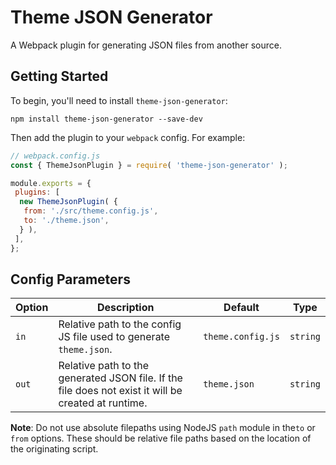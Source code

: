 # Theme JSON Generator

A Webpack plugin for generating JSON files from another source.

## Getting Started

To begin, you'll need to install `theme-json-generator`:

```console
npm install theme-json-generator --save-dev
```

Then add the plugin to your `webpack` config. For example:

```js
// webpack.config.js
const { ThemeJsonPlugin } = require( 'theme-json-generator' );

module.exports = {
 plugins: [
  new ThemeJsonPlugin( {
   from: './src/theme.config.js',
   to: './theme.json',
  } ),
 ],
};
```

## Config Parameters

| Option  | Description                                                                                          | Default            | Type      |
|------- |----------------------------------------------------------------------------------------------------- |------------------- |---------- |
| `in`   | Relative path to the config JS file used to generate `theme.json`.                                   | `theme.config.js`  | `string`  |
| `out`  | Relative path to the generated JSON file. If the file does not exist it will be created at runtime.  | `theme.json`       | `string`  |

**Note**: Do not use absolute filepaths using NodeJS `path` module in the`to` or `from` options. These should be relative file paths based on the location of the originating script.
